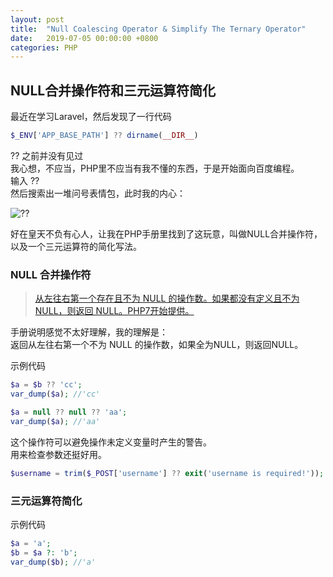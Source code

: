 ```yaml
---
layout: post
title:  "Null Coalescing Operator & Simplify The Ternary Operator"
date:   2019-07-05 00:00:00 +0800
categories: PHP
---
```

## NULL合并操作符和三元运算符简化

最近在学习Laravel，然后发现了一行代码
``` php
$_ENV['APP_BASE_PATH'] ?? dirname(__DIR__)
```
?? 之前并没有见过  
我心想，不应当，PHP里不应当有我不懂的东西，于是开始面向百度编程。  
输入 ??  
然后搜索出一堆问号表情包，此时我的内心：

![??](https://gss0.bdstatic.com/-4o3dSag_xI4khGkpoWK1HF6hhy/baike/w%3D268%3Bg%3D0/sign=1badc4a30c082838680ddb1280a2ce3c/8cb1cb1349540923e1860cc29958d109b2de499a.jpg)

好在皇天不负有心人，让我在PHP手册里找到了这玩意，叫做NULL合并操作符，以及一个三元运算符的简化写法。

### NULL 合并操作符

>[从左往右第一个存在且不为 NULL 的操作数。如果都没有定义且不为 NULL，则返回 NULL。PHP7开始提供。](https://www.php.net/manual/zh/language.operators.comparison.php)

手册说明感觉不太好理解，我的理解是：  
返回从左往右第一个不为 NULL 的操作数，如果全为NULL，则返回NULL。

示例代码
``` php
$a = $b ?? 'cc';
var_dump($a); //'cc'

$a = null ?? null ?? 'aa';
var_dump($a); //'aa'
```

这个操作符可以避免操作未定义变量时产生的警告。  
用来检查参数还挺好用。
``` php
$username = trim($_POST['username'] ?? exit('username is required!'));
```

### 三元运算符简化

示例代码
``` php
$a = 'a';
$b = $a ?: 'b';
var_dump($b); //'a'
```
